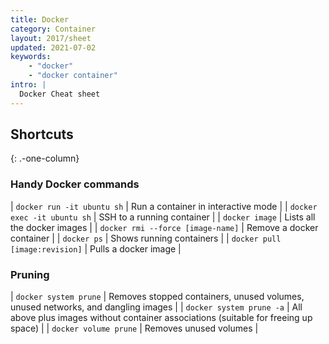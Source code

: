 ```yaml
---
title: Docker
category: Container
layout: 2017/sheet
updated: 2021-07-02
keywords:
    - "docker"
    - "docker container"
intro: |
  Docker Cheat sheet
---
```


Shortcuts
---------
{: .-one-column}

### Handy Docker commands

| `docker run -it ubuntu sh` | Run a container in interactive mode |
| `docker exec -it ubuntu sh` | SSH to a running container |
| `docker image` | Lists all the docker images |
| `docker rmi --force [image-name]` | Remove a docker container |
| `docker ps` | Shows running containers |
| `docker pull [image:revision]` | Pulls a docker image |

### Pruning

| `docker system prune` | Removes stopped containers, unused volumes, unused networks, and dangling images |
| `docker system prune -a` | All above plus images without container associations (suitable for freeing up space) |
| `docker volume prune` | Removes unused volumes |
